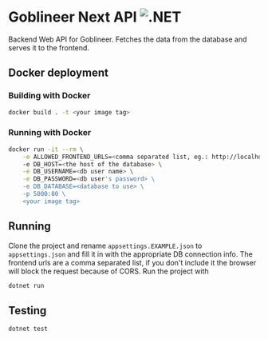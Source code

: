 # Goblineer Next API ![.NET](https://github.com/Goblineer-AH/goblineer-next-api/workflows/.NET/badge.svg)

Backend Web API for Goblineer. Fetches the data from the database and serves it to the frontend.

## Docker deployment
### Building with Docker
```sh
docker build . -t <your image tag>
```

### Running with Docker
```sh
docker run -it --rm \
    -e ALLOWED_FRONTEND_URLS=<comma separated list, eg.: http://localhost:80,http://localhost:3001,http://localhost:3000>
    -e DB_HOST=<the host of the database> \
    -e DB_USERNAME=<db user name> \
    -e DB_PASSWORD=<db user's password> \
    -e DB_DATABASE=<database to use> \
    -p 5000:80 \
    <your image tag>
```

## Running
Clone the project and rename `appsettings.EXAMPLE.json` to `appsettings.json` and fill it in with the appropriate DB connection info.
The frontend urls are a comma separated list, if you don't include it the browser will block the request because of CORS.
Run the project with
```sh
dotnet run
```

## Testing
```
dotnet test
```
